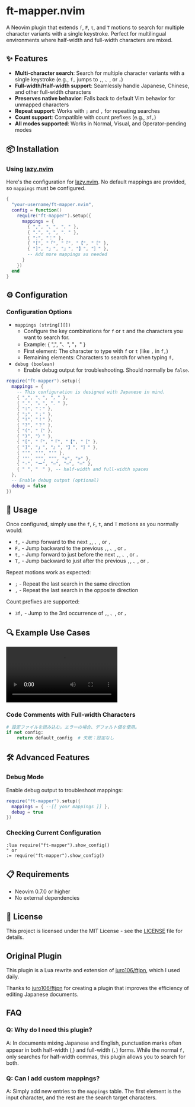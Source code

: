 # ft-mapper.nvim

A Neovim plugin that extends `f`, `F`, `t`, and `T` motions to search for multiple character variants with a single keystroke. Perfect for multilingual environments where half-width and full-width characters are mixed.

## ✨ Features

- **Multi-character search**: Search for multiple character variants with a single keystroke (e.g., `f,` jumps to `,`, `、`, or `，`)
- **Full-width/Half-width support**: Seamlessly handle Japanese, Chinese, and other full-width characters
- **Preserves native behavior**: Falls back to default Vim behavior for unmapped characters
- **Repeat support**: Works with `;` and `,` for repeating searches
- **Count support**: Compatible with count prefixes (e.g., `3f,`)
- **All modes supported**: Works in Normal, Visual, and Operator-pending modes

## 📦 Installation

### Using [lazy.nvim](https://github.com/folke/lazy.nvim)

Here's the configuration for [lazy.nvim](https://github.com/folke/lazy.nvim). No default mappings are provided, so `mappings` must be configured.

```lua
{
  "your-username/ft-mapper.nvim",
  config = function()
    require("ft-mapper").setup({
      mappings = {
        { ",", "、", "，" },
        { ".", "。", "．" },
        { ":", "：" },
        { "[", "「", "『", "【", "［" },
        { "]", "」", "』", "】", "］" },
        -- Add more mappings as needed
      }
    })
  end
}
```

## ⚙️ Configuration

### Configuration Options

- `mappings (string[][])`
    - Configure the key combinations for `f` or `t` and the characters you want to search for.
    - Example: { ",", "、", "，" }
    - First element: The character to type with `f` or `t` (like `,` in `f,`)
    - Remaining elements: Characters to search for when typing `f,`
- `debug (boolean)`
    - Enable debug output for troubleshooting. Should normally be `false`.

```lua
require("ft-mapper").setup({
  mappings = {
    -- This configuration is designed with Japanese in mind.
    { ",", "、", "，" },
    { ".", "。", "．" },
    { ":", "：" },
    { ";", "；" },
    { "!", "！" },
    { "?", "？" },
    { "(", "（" },
    { ")", "）" },
    { "[", "「", "『", "【", "［" },
    { "]", "」", "』", "】", "］" },
    { "'", "'", "'" },
    { '"', """, """, "«", "»" },
    { "-", "ー", "―", "—", "–" },
    { " ", "　" }, -- half-width and full-width spaces
  },
  -- Enable debug output (optional)
  debug = false
})
```

## 🚀 Usage

Once configured, simply use the `f`, `F`, `t`, and `T` motions as you normally would:

- `f,` - Jump forward to the next `,`, `、`, or `，`
- `F,` - Jump backward to the previous `,`, `、`, or `，`
- `t,` - Jump forward to just before the next `,`, `、`, or `，`
- `T,` - Jump backward to just after the previous `,`, `、`, or `，`

Repeat motions work as expected:
- `;` - Repeat the last search in the same direction
- `,` - Repeat the last search in the opposite direction

Count prefixes are supported:
- `3f,` - Jump to the 3rd occurrence of `,`, `、`, or `，`

## 🔍 Example Use Cases

![demo](./images/demo-1080p.webm)

### Code Comments with Full-width Characters

```python
# 設定ファイルを読み込む。エラーの場合、デフォルト値を使用。
if not config:
    return default_config  # 失敗：設定なし
```

## 🛠️ Advanced Features

### Debug Mode

Enable debug output to troubleshoot mappings:

```lua
require("ft-mapper").setup({
  mappings = { --[[ your mappings ]] },
  debug = true
})
```

### Checking Current Configuration

```vim
:lua require("ft-mapper").show_config()
" or
:= require("ft-mapper").show_config()
```

## 📋 Requirements

- Neovim 0.7.0 or higher
- No external dependencies

## 📄 License

This project is licensed under the MIT License - see the [LICENSE](LICENSE) file for details.

## Original Plugin

This plugin is a Lua rewrite and extension of [juro106/ftjpn](https://github.com/juro106/ftjpn), which I used daily.

Thanks to [juro106/ftjpn](https://github.com/juro106/ftjpn) for creating a plugin that improves the efficiency of editing Japanese documents.

## FAQ

### Q: Why do I need this plugin?

A: In documents mixing Japanese and English, punctuation marks often appear in both half-width (,) and full-width (、) forms. While the normal `f,` only searches for half-width commas, this plugin allows you to search for both.

### Q: Can I add custom mappings?

A: Simply add new entries to the `mappings` table. The first element is the input character, and the rest are the search target characters.
